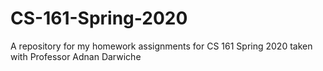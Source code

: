 # CS-161-Spring-2020
A repository for my homework assignments for CS 161 Spring 2020 taken with Professor Adnan Darwiche
